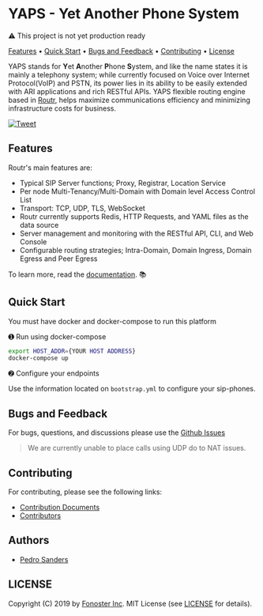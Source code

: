 
# YAPS - Yet Another Phone System

:warning: This project is not yet production ready

<p align="left">
  <a href="#features">Features</a> •
  <a href="#quick-start">Quick Start</a> •
  <a href="#bugs-and-feedback">Bugs and Feedback</a> •
  <a href="#Contributing">Contributing</a> •
  <a href="#license">License</a>
</p>

YAPS stands for **Y**et **A**nother **P**hone **S**ystem, and like the name states it is mainly a telephony system; while currently focused on Voice over Internet Protocol(VoIP) and PSTN, its power lies in its ability to be easily extended with ARI applications and rich RESTful APIs.  YAPS flexible routing engine based in [Routr](https://github.com/fonoster/routr), helps maximize communications efficiency and minimizing infrastructure costs for business.

[![Tweet](https://img.shields.io/twitter/url/http/shields.io.svg?style=social)](https://twitter.com/intent/tweet?text=Yet%20Another%20Phone%20System&url=https://github.com/fonoster/yaps&via=fonoster&hashtags=voip,sip,webrtc,telephony)

## Features

Routr's main features are:

- Typical SIP Server functions; Proxy, Registrar, Location Service
- Per node Multi-Tenancy/Multi-Domain with Domain level Access Control List
- Transport: TCP, UDP, TLS, WebSocket
- Routr currently supports Redis, HTTP Requests, and YAML files as the data source
- Server management and monitoring with the RESTful API, CLI, and Web Console
- Configurable routing strategies; Intra-Domain, Domain Ingress, Domain Egress and Peer Egress

To learn more, read the [documentation](https://routr.io/docs/introduction/overview/). :books:

## Quick Start

You must have docker and docker-compose to run this platform

&#10122; Run using docker-compose

```bash
export HOST_ADDR={YOUR HOST ADDRESS}
docker-compose up
```

&#10123; Configure your endpoints

Use the information located on `bootstrap.yml` to configure your sip-phones.

## Bugs and Feedback

For bugs, questions, and discussions please use the [Github Issues](https://github.com/fonoster/yaps/issues)

> We are currently unable to place calls using UDP do to NAT issues.

## Contributing

For contributing, please see the following links:

 - [Contribution Documents](https://github.com/fonoster/yaps/blob/master/CONTRIBUTING.md)
 - [Contributors](https://github.com/fonoster/yaps/contributors)

## Authors
 - [Pedro Sanders](https://github.com/psanders)

## LICENSE
Copyright (C) 2019 by [Fonoster Inc](https://fonoster.com). MIT License (see [LICENSE](https://github.com/fonoster/yaps/blob/master/LICENSE) for details).
